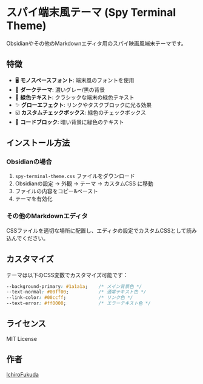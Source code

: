 # スパイ端末風テーマ (Spy Terminal Theme)

Obsidianやその他のMarkdownエディタ用のスパイ映画風端末テーマです。

## 特徴

- 🖥️ **モノスペースフォント**: 端末風のフォントを使用
- 🌙 **ダークテーマ**: 濃いグレー/黒の背景
- 💚 **緑色テキスト**: クラシックな端末の緑色テキスト
- ✨ **グローエフェクト**: リンクやタスクブロックに光る効果
- ☑️ **カスタムチェックボックス**: 緑色のチェックボックス
- 📝 **コードブロック**: 暗い背景に緑色のテキスト

## インストール方法

### Obsidianの場合

1. `spy-terminal-theme.css` ファイルをダウンロード
2. Obsidianの設定 → 外観 → テーマ → カスタムCSS に移動
3. ファイルの内容をコピー&ペースト
4. テーマを有効化

### その他のMarkdownエディタ

CSSファイルを適切な場所に配置し、エディタの設定でカスタムCSSとして読み込んでください。

## カスタマイズ

テーマは以下のCSS変数でカスタマイズ可能です：

```css
--background-primary: #1a1a1a;    /* メイン背景色 */
--text-normal: #00ff00;           /* 通常テキスト色 */
--link-color: #00ccff;            /* リンク色 */
--text-error: #ff0000;            /* エラーテキスト色 */
```

## ライセンス

MIT License

## 作者

[IchiroFukuda](https://github.com/IchiroFukuda)
